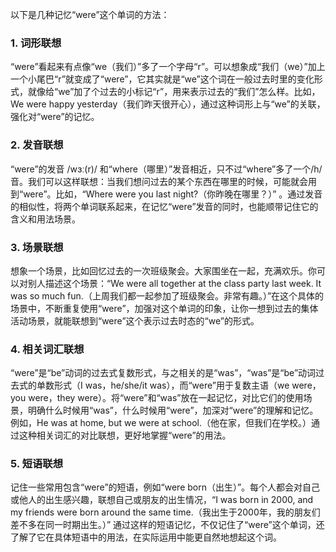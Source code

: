 以下是几种记忆“were”这个单词的方法：

### 1. 词形联想
“were”看起来有点像“we（我们）”多了一个字母“r”。可以想象成“我们（we）”加上一个小尾巴“r”就变成了“were”，它其实就是“we”这个词在一般过去时里的变化形式，就像给“we”加了个过去的小标记“r”，用来表示过去的“我们”怎么样。比如，We were happy yesterday（我们昨天很开心），通过这种词形上与“we”的关联，强化对“were”的记忆。

### 2. 发音联想
“were”的发音 /wɜː(r)/ 和“where（哪里）”发音相近，只不过“where”多了一个/h/音。我们可以这样联想：当我们想问过去的某个东西在哪里的时候，可能就会用到“were”。比如，“Where were you last night?（你昨晚在哪里？）” 。通过发音的相似性，将两个单词联系起来，在记忆“were”发音的同时，也能顺带记住它的含义和用法场景。

### 3. 场景联想
想象一个场景，比如回忆过去的一次班级聚会。大家围坐在一起，充满欢乐。你可以对别人描述这个场景：“We were all together at the class party last week. It was so much fun.（上周我们都一起参加了班级聚会。非常有趣。）”在这个具体的场景中，不断重复使用“were”，加强对这个单词的印象，让你一想到过去的集体活动场景，就能联想到“were”这个表示过去时态的“we”的形式。

### 4. 相关词汇联想
“were”是“be”动词的过去式复数形式，与之相关的是“was”，“was”是“be”动词过去式的单数形式（I was，he/she/it was），而“were”用于复数主语（we were，you were，they were）。将“were”和“was”放在一起记忆，对比它们的使用场景，明确什么时候用“was”，什么时候用“were”，加深对“were”的理解和记忆。例如，He was at home, but we were at school.（他在家，但我们在学校。）通过这种相关词汇的对比联想，更好地掌握“were”的用法。

### 5. 短语联想
记住一些常用包含“were”的短语，例如“were born（出生）”。每个人都会对自己或他人的出生感兴趣，联想自己或朋友的出生情况，“I was born in 2000, and my friends were born around the same time.（我出生于2000年，我的朋友们差不多在同一时期出生。）” 通过这样的短语记忆，不仅记住了“were”这个单词，还了解了它在具体短语中的用法，在实际运用中能更自然地想起这个词。 